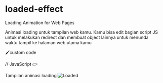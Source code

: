 # loaded-effect
Loading Animation for Web Pages

Animasi loading untuk tampilan web kamu.
Kamu bisa edit bagian script JS untuk melakukan redirect dan membuat object lainnya untuk menunda waktu tampil ke halaman web utama kamu

🖌custom code

  // JavaScript
  👉<script>
      var loader = document.getElementById('loader');
        window.addEventListener('load', function(){
          loader.style.display="none";
          ...
      });
    </script>

Tampilan animasi loading
<img src="https://i.ibb.co/0y4GSSx/Screenshot-2.png" alt="Loaded">
